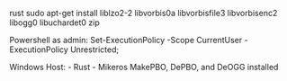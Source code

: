 rust
sudo apt-get install liblzo2-2 libvorbis0a libvorbisfile3 libvorbisenc2 libogg0 libuchardet0 zip

Powershell as admin:
    Set-ExecutionPolicy -Scope CurrentUser -ExecutionPolicy Unrestricted;

Windows Host:
    - Rust
    - Mikeros MakePBO, DePBO, and DeOGG installed
